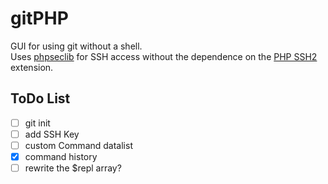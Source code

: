 # gitPHP

GUI for using git without a shell.  
Uses [phpseclib](https://phpseclib.com) for SSH access without the dependence on the [PHP SSH2](https://www.php.net/manual/en/book.ssh2.php) extension.

## ToDo List
- [ ] git init
- [ ] add SSH Key
- [ ] custom Command datalist
- [x] command history
- [ ] rewrite the $repl array?